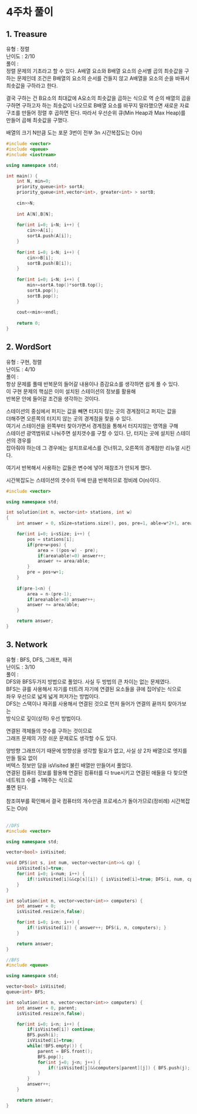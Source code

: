 # 4주차 풀이



## 1. Treasure

유형 : 정렬  
난이도 : 2/10  
풀이 :  
정렬 문제의 기초라고 할 수 있다. A배열 요소와 B배열 요소의 순서별 곱의 최솟값을 구하는 문제인데
조건은 B배열의 요소의 순서를 건들지 않고 A배열을 요소의 순을 바꿔서 최솟값을 구하라고 한다.

결국 구하는 건 B요소의 최대값에 A요소의 최솟값을 곱하는 식으로 역 순의 배열의 곱을 구하면 구하고자 하는 최솟값이 나오므로
B배열 요소를 바꾸지 말라했으면 새로운 자료구조를 만들어 정렬 후 곱하면 된다. 따라서 우선순위 큐(Min Heap과 Max Heap)를 만들어
곱해 최솟값을 구했다.
  
배열의 크기 N만큼 도는 포문 3번이 전부 3n 시간복잡도는 O(n)
  
```C++
#include <vector>
#include <queue>
#include <iostream>

using namespace std;

int main() {
	int N, min=0;
	priority_queue<int> sortA;
	priority_queue<int,vector<int>, greater<int> > sortB;
	
	cin>>N;
	
	int A[N],B[N];
	
	for(int i=0; i<N; i++) {
		cin>>A[i];
		sortA.push(A[i]);
	}
	
	for(int i=0; i<N; i++) {
		cin>>B[i];
		sortB.push(B[i]);
	}
	
	for(int i=0; i<N; i++) {
		min+=sortA.top()*sortB.top();
		sortA.pop();
		sortB.pop();
	}
	
	cout<<min<<endl;
	
	return 0;
}
```



## 2. WordSort

유형 : 구현, 정렬   
난이도 : 4/10  
풀이 :   
항상 문제를 풀때 반복문의 들어갈 내용이나 증감요소를 생각하면 쉽게 풀 수 있다.   
이 구현 문제의 핵심은 이미 설치된 스테이션의 정보를 활용해  
반복문 안에 들어갈 조건을 생각하는 것이다.  
  
스테이션의 중심에서 퍼지는 값을 빼면 터지지 않는 곳의 경계점이고 퍼지는 값을  
더해주면 오른쪽의 터지지 않는 곳의 경계점을 찾을 수 있다.  
여기서 스테이션을 왼쪽부터 찾아가면서 경계점을 통해서 터지지않는 영역을 구해  
스테이션 광역범위로 나눠주면 설치갯수를 구할 수 있다. 단, 터지는 곳에 설치된 스테이션의 경우를  
잡아줘야 하는데 그 경우에는 설치프로세스를 건너뛰고, 오른쪽의 경계점만 리뉴얼 시킨다.  
  
여기서 반복해서 사용하는 값들은 변수에 넣어 재참조가 안되게 했다.  
  
시간복잡도는 스테이션의 갯수의 두배 만큼 반복하므로 정비례 O(n)이다.

```C++
#include <vector>

using namespace std;

int solution(int n, vector<int> stations, int w)
{
    int answer = 0, sSize=stations.size(), pos, pre=1, able=w*2+1, area;

    for(int i=0; i<sSize; i++) {
        pos = stations[i];
        if(pre+w<pos) {
            area = ((pos-w) - pre); 
            if(area%able!=0) answer++;
            answer += area/able;
        }
        pre = pos+w+1;
    }
    
    if(pre-1<n) { 
        area = n-(pre-1);
        if(area%able!=0) answer++;
        answer += area/able;
    }

    return answer;
}
```



## 3. Network

유형 : BFS, DFS, 그래프, 재귀  
난이도 : 3/10  
풀이 :   
DFS와 BFS두가지 방법으로 풀었다. 사실 두 방법의 큰 차이는 없는 문제였다.  
BFS는 큐를 사용해서 자기를 터트려 자기에 연결된 요소들을 큐에 집어넣는 식으로  
좌우 우선으로 넓게 넓게 퍼저가는 방법이다.  
DFS는 스택이나 재귀를 사용해서 연결된 것으로 먼저 들어가 연결의 끝까지 찾아가보는  
방식으로 깊이(상하) 우선 방법이다.  
  
연결된 객체들의 갯수를 구하는 것이므로  
그래프 문제의 가장 쉬운 문제로도 생각할 수도 있다.  

양방향 그래프이기 때문에 방향성을 생각할 필요가 없고, 사실 상 2차 배열으로 엣지를 만들 필요 없이  
버텍스 정보만 담을 isVisited 불린 배열만 만들어서 풀었다.  
연결된 컴퓨터 정보를 활용해 연결된 컴퓨터를 다 true시키고 연결된 애들을 다 찾으면 네트워크 수를 +1해주는 식으로   
풀면 된다.   
​    
참조여부를 확인해서 결국 컴퓨터의 개수만큼 프로세스가 돌아가므로(정비례) 시간복잡도는 O(n)    
​    

```c++
//DFS
#include <vector>

using namespace std;

vector<bool> isVisited;

void DFS(int s, int num, vector<vector<int>>& cp) {
    isVisited[s]=true;
    for(int i=0; i<num; i++) {
        if(!isVisited[i]&&cp[s][i]) { isVisited[i]=true; DFS(i, num, cp); }
    }
}

int solution(int n, vector<vector<int>> computers) {
    int answer = 0;
    isVisited.resize(n,false);

    for(int i=0; i<n; i++) {
        if(!isVisited[i]) { answer++; DFS(i, n, computers); }
    }

    return answer;
}

//BFS
#include <queue>

using namespace std;

vector<bool> isVisited;
queue<int> BFS;

int solution(int n, vector<vector<int>> computers) {
    int answer = 0, parent;
    isVisited.resize(n,false);

    for(int i=0; i<n; i++) {
        if(isVisited[i]) continue;
        BFS.push(i);
        isVisited[i]=true;
        while(!BFS.empty()) {
            parent = BFS.front();
            BFS.pop();
            for(int j=0; j<n; j++) {
                if(!isVisited[j]&&computers[parent][j]) { BFS.push(j); isVisited[j]=true; }
            }
        }
        answer++;
    }

    return answer;
}
```
